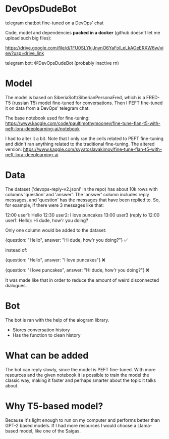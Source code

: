 # DevOpsDudeBot
telegram chatbot fine-tuned on a DevOps' chat

Code, model and dependencies **packed in a docker** (github doesn't let me upload such big files):

https://drive.google.com/file/d/1FU0SLYkjJnynO6YaFolLeLkAOeERXW6w/view?usp=drive_link

telegram bot: @DevOpsDudeBot (probably inactive rn)

# Model
The model is based on SiberiaSoft/SiberianPersonaFred, which is a FRED-T5 (russian T5) model fine-tuned for conversations. Then I PEFT fine-tuned it on data from a DevOps' telegram chat.

The base notebook used for fine-tuning:
https://www.kaggle.com/code/paultimothymooney/fine-tune-flan-t5-with-peft-lora-deeplearning-ai/notebook

I had to alter it a bit. Note that I only ran the cells related to PEFT fine-tuning and didn't ran anything related to the traditional fine-tuning. The altered version:
https://www.kaggle.com/svyatoslavakimov/fine-tune-flan-t5-with-peft-lora-deeplearning-ai

# Data
The dataset ('devops-reply-v2.jsonl' in the repo) has about 10k rows with columns 'question' and 'answer'. The 'answer' column includes reply messages, and 'question' has the messages that have been replied to. So, for example, if there were 3 messages like that:

12:00 user1: Hello
12:30 user2: I love puncakes
13:00 user3 (reply to 12:00 user1: Hello): Hi dude, how'r you doing?

Only one column would be added to the dataset:

{question: "Hello", answer: "Hi dude, how'r you doing?"} ✅


instead of:

{question: "Hello", answer: "I love puncakes"} ❌

{question: "I love puncakes", answer: "Hi dude, how'r you doing?"} ❌

It was made like that in order to reduce the amount of weird disconnected dialogues. 

# Bot
The bot is ran with the help of the aiogram library.
* Stores conversation history
* Has the function to clean history

# What can be added
The bot can reply slowly, since the model is PEFT fine-tuned. With more resources and the given notebook it is possible to train the model the classic way, making it faster and perhaps smarter about the topic it talks about.

# Why T5-based model?
Because it's light enough to run on my computer and performs better than GPT-2 based models. If I had more resources I would choose a Llama-based model, like one of the Saigas.
